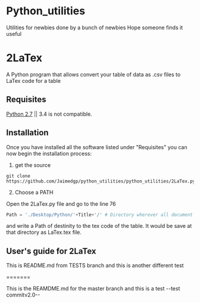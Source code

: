 
Python_utilities
=============================

Utilities for newbies done by a bunch of newbies
Hope someone finds it useful

# 2LaTex

  A Python program that allows convert your table of data as .csv files to LaTex code for a table
  
## Requisites
  
[Python 2.7](https://www.python.org/download/releases/2.7/) || 3.4 is not compatible.

## Installation

Once you have installed all the software listed under "Requisites" you can now begin the installation process:

1. get the source

```
git clone https://github.com/Jaimedgp/python_utilities/python_utilities/2LaTex.py
```

2. Choose a PATH
 
  Open the 2LaTex.py file and go to the line 76 
  ```python
  Path = './Desktop/Python/'+Title+'/' # Directory wherever all document will be saved
  ```
  
  and write a Path of destinity to the tex code of the table. It would be save at that directory as LaTex.tex file.

## User's guide for 2LaTex

This is README.md from TESTS branch and this is another different test

=======

This is the REAMDME.md for the master branch and this is a test
--test commitv2.0--

